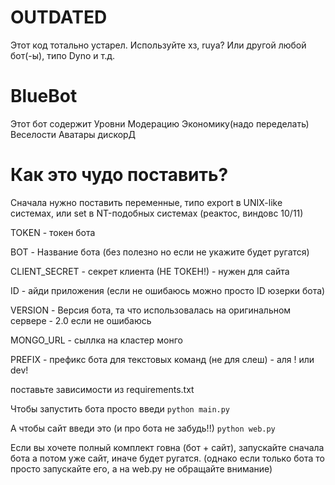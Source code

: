 # OUTDATED  
Этот код тотально устарел. Используйте хз, ruya? Или другой любой бот(-ы), типо Dyno и т.д.


# BlueBot

Этот бот содержит
Уровни
Модерацию
Экономику(надо переделать)
Веселости
Аватары дискорД

# Как это чудо поставить?

Сначала нужно поставить переменные, типо export в UNIX-like системах, или set в NT-подобных системах (реактос, виндовс 10/11)

TOKEN - токен бота

BOT - Название бота (без полезно но если не укажите будет ругатся)

CLIENT_SECRET - секрет клиента (НЕ ТОКЕН!) - нужен для сайта

ID - айди приложения (если не ошибаюсь можно просто ID юзерки бота)

VERSION - Версия бота, та что использовалась на оригинальном сервере - 2.0 если не ошибаюсь

MONGO_URL - сыллка на кластер монго

PREFIX - префикс бота для текстовых команд (не для слеш) - аля ! или dev!

поставьте зависимости из requirements.txt

Чтобы запустить бота просто введи
`python main.py`

А чтобы сайт введи это (и про бота не забудь!!)
`python web.py`

Если вы хочете полный комплект говна (бот + сайт), запускайте сначала бота а потом уже сайт, иначе будет ругатся. (однако если только бота то просто запускайте его, а на web.py не обращайте внимание)
